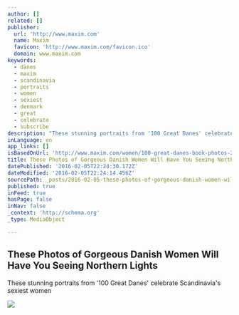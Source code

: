 ```yaml
---
author: []
related: []
publisher:
  url: 'http://www.maxim.com'
  name: Maxim
  favicon: 'http://www.maxim.com/favicon.ico'
  domain: www.maxim.com
keywords:
  - danes
  - maxim
  - scandinavia
  - portraits
  - women
  - sexiest
  - denmark
  - great
  - celebrate
  - subscribe
description: "These stunning portraits from '100 Great Danes' celebrate Scandinavia's sexiest women"
inLanguage: en
app_links: []
isBasedOnUrl: 'http://www.maxim.com/women/100-great-danes-book-photos-2016-02'
title: These Photos of Gorgeous Danish Women Will Have You Seeing Northern Lights
datePublished: '2016-02-05T22:24:30.172Z'
dateModified: '2016-02-05T22:24:14.456Z'
sourcePath: _posts/2016-02-05-these-photos-of-gorgeous-danish-women-will-have-you-seeing-n.md
published: true
inFeed: true
hasPage: false
inNav: false
_context: 'http://schema.org'
_type: MediaObject

---
```

<article style=""><h1>These Photos of Gorgeous Danish Women Will Have You Seeing Northern Lights</h1><p>These stunning portraits from '100 Great Danes' celebrate Scandinavia's sexiest women</p><img src="http://a2.files.maxim.com/image/upload/c_fit,cs_srgb,dpr_1.0,h_1200,q_80,w_1200/MTM2MzIxMTQ3MTYyNjAxMDc0.jpg" /></article>